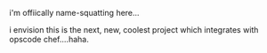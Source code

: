 i'm offiically name-squatting here...

i envision this is the next, new, coolest project which integrates with opscode chef....haha.
